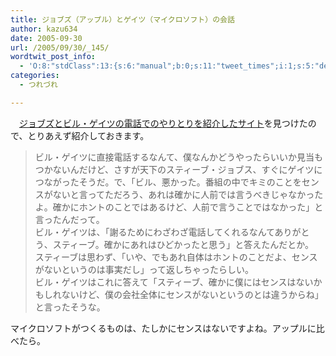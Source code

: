 ```yaml
---
title: ジョブズ（アップル）とゲイツ（マイクロソフト）の会話
author: kazu634
date: 2005-09-30
url: /2005/09/30/_145/
wordtwit_post_info:
  - 'O:8:"stdClass":13:{s:6:"manual";b:0;s:11:"tweet_times";i:1;s:5:"delay";i:0;s:7:"enabled";i:1;s:10:"separation";s:2:"60";s:7:"version";s:3:"3.7";s:14:"tweet_template";b:0;s:6:"status";i:2;s:6:"result";a:0:{}s:13:"tweet_counter";i:2;s:13:"tweet_log_ids";a:1:{i:0;i:2079;}s:9:"hash_tags";a:0:{}s:8:"accounts";a:1:{i:0;s:7:"kazu634";}}'
categories:
  - つれづれ

---
```

<div class="section">
<p>
    　<a href="http://fukumori.org/diary/20050911.html#p01" onclick="__gaTracker('send', 'event', 'outbound-article', 'http://fukumori.org/diary/20050911.html#p01', 'ジョブズとビル・ゲイツの電話でのやりとりを紹介したサイト');" target="_blank">ジョブズとビル・ゲイツの電話でのやりとりを紹介したサイト</a>を見つけたので、とりあえず紹介しておきます。
</p>
  
<p>
<blockquote>
      ビル・ゲイツに直接電話するなんて、僕なんかどうやったらいいか見当もつかないんだけど、さすが天下のスティーブ・ジョブス、すぐにゲイツにつながったそうだ。で、「ビル、悪かった。番組の中でキミのことをセンスがないと言ってただろう、あれは確かに人前では言うべきじゃなかったよ。確かにホントのことではあるけど、人前で言うことではなかった」と言ったんだって。<br />ビル・ゲイツは、「謝るためにわざわざ電話してくれるなんてありがとう、スティーブ。確かにあれはひどかったと思う」と答えたんだとか。<br />スティーブは思わず、「いや、でもあれ自体はホントのことだよ、センスがないというのは事実だし」って返しちゃったらしい。<br />ビル・ゲイツはこれに答えて「スティーブ、確かに僕にはセンスはないかもしれないけど、僕の会社全体にセンスがないというのとは違うからね」と言ったそうな。</p>
</blockquote>
</p>
  
<p>
    マイクロソフトがつくるものは、たしかにセンスはないですよね。アップルに比べたら。
</p>
</div>